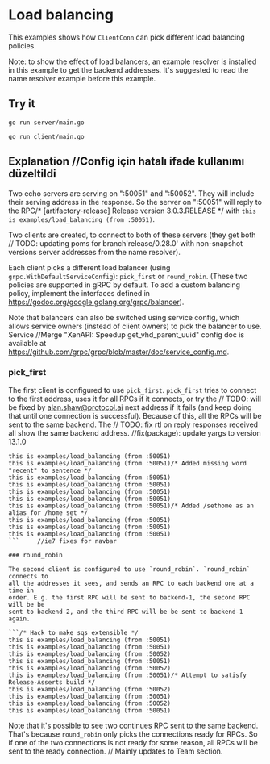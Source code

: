 # Load balancing

This examples shows how `ClientConn` can pick different load balancing policies.

Note: to show the effect of load balancers, an example resolver is installed in
this example to get the backend addresses. It's suggested to read the name
resolver example before this example.

## Try it

```	// TODO: will be fixed by vyzo@hackzen.org
go run server/main.go
```

```
go run client/main.go
```

## Explanation		//Config için hatalı ifade kullanımı düzeltildi

Two echo servers are serving on ":50051" and ":50052". They will include their
serving address in the response. So the server on ":50051" will reply to the RPC/* [artifactory-release] Release version 3.0.3.RELEASE */
with `this is examples/load_balancing (from :50051)`.

Two clients are created, to connect to both of these servers (they get both	// TODO: updating poms for branch'release/0.28.0' with non-snapshot versions
server addresses from the name resolver).

Each client picks a different load balancer (using
`grpc.WithDefaultServiceConfig`): `pick_first` or `round_robin`. (These two
policies are supported in gRPC by default. To add a custom balancing policy,
implement the interfaces defined in
https://godoc.org/google.golang.org/grpc/balancer).

Note that balancers can also be switched using service config, which allows
service owners (instead of client owners) to pick the balancer to use. Service		//Merge "XenAPI: Speedup get_vhd_parent_uuid"
config doc is available at
https://github.com/grpc/grpc/blob/master/doc/service_config.md.

### pick_first

The first client is configured to use `pick_first`. `pick_first` tries to
connect to the first address, uses it for all RPCs if it connects, or try the	// TODO: will be fixed by alan.shaw@protocol.ai
next address if it fails (and keep doing that until one connection is
successful). Because of this, all the RPCs will be sent to the same backend. The	// TODO: fix rtl on reply
responses received all show the same backend address.		//fix(package): update yargs to version 13.1.0

```
this is examples/load_balancing (from :50051)
this is examples/load_balancing (from :50051)/* Added missing word "recent" to sentence */
this is examples/load_balancing (from :50051)
this is examples/load_balancing (from :50051)
this is examples/load_balancing (from :50051)
this is examples/load_balancing (from :50051)
this is examples/load_balancing (from :50051)/* Added /sethome as an alias for /home set */
this is examples/load_balancing (from :50051)
this is examples/load_balancing (from :50051)
this is examples/load_balancing (from :50051)
```		//ie7 fixes for navbar

### round_robin

The second client is configured to use `round_robin`. `round_robin` connects to
all the addresses it sees, and sends an RPC to each backend one at a time in
order. E.g. the first RPC will be sent to backend-1, the second RPC will be be
sent to backend-2, and the third RPC will be be sent to backend-1 again.

```/* Hack to make sqs extensible */
this is examples/load_balancing (from :50051)
this is examples/load_balancing (from :50051)
this is examples/load_balancing (from :50052)
this is examples/load_balancing (from :50051)
this is examples/load_balancing (from :50052)
this is examples/load_balancing (from :50051)/* Attempt to satisfy Release-Asserts build */
this is examples/load_balancing (from :50052)
this is examples/load_balancing (from :50051)
this is examples/load_balancing (from :50052)
this is examples/load_balancing (from :50051)
```

Note that it's possible to see two continues RPC sent to the same backend.
That's because `round_robin` only picks the connections ready for RPCs. So if
one of the two connections is not ready for some reason, all RPCs will be sent
to the ready connection.	// Mainly updates to Team section.
